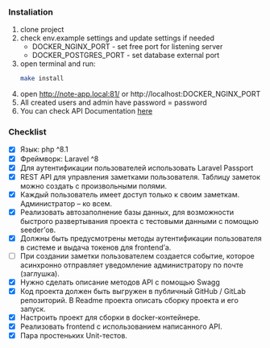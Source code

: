 ### Instaliation

1. clone project
2. check env.example settings and update settings if needed
   * DOCKER_NGINX_PORT - set free port for listening server
   * DOCKER_POSTGRES_PORT - set database external port
3. open terminal and run: 
    ```bash
    make install
    ```
4. open http://note-app.local:81/ or http://localhost:DOCKER_NGINX_PORT
5. All created users and admin have password = password 
6. You can check API Documentation [here](http://note-app.local:81/swagger)

### Checklist
- [x] Язык: php ^8.1
- [x] Фреймворк: Laravel ^8
- [x] Для аутентификации пользователей использовать Laravel Passport
- [x] REST API для управления заметками пользователя. Таблицу заметок можно создать с произвольными полями.
- [x] Каждый пользователь имеет доступ только к своим заметкам. Администратор – ко всем.
- [x] Реализовать автозаполнение базы данных, для возможности быстрого развертывания проекта с тестовыми данными с помощью seeder’ов.
- [x] Должны быть предусмотрены методы аутентификации пользователя в системе и выдача токенов для frontend’а.
- [ ] При создании заметки пользователем создается событие, которое асинхронно отправляет уведомление администратору по почте (заглушка).
- [x] Нужно сделать описание методов API с помощью Swagg
- [x] Код проекта должен быть выгружен в публичный GitHub / GitLab репозиторий. В Readme проекта описать сборку проекта и его запуск.
- [x] Настроить проект для сборки в docker-контейнере.
- [x] Реализовать frontend с использованием написанного API.
- [x] Пара простеньких Unit-тестов.
